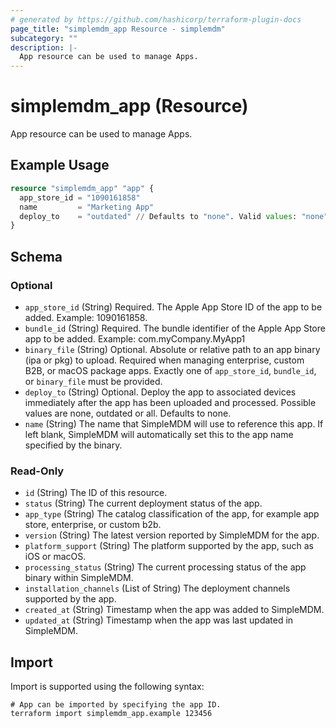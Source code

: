 ```yaml
---
# generated by https://github.com/hashicorp/terraform-plugin-docs
page_title: "simplemdm_app Resource - simplemdm"
subcategory: ""
description: |-
  App resource can be used to manage Apps.
---
```


# simplemdm_app (Resource)

App resource can be used to manage Apps.

## Example Usage

```terraform
resource "simplemdm_app" "app" {
  app_store_id = "1090161858"
  name         = "Marketing App"
  deploy_to    = "outdated" // Defaults to "none". Valid values: "none", "outdated", "all".
}
```

<!-- schema generated by tfplugindocs -->
## Schema

### Optional

- `app_store_id` (String) Required. The Apple App Store ID of the app to be added. Example: 1090161858.
- `bundle_id` (String) Required. The bundle identifier of the Apple App Store app to be added. Example: com.myCompany.MyApp1
- `binary_file` (String) Optional. Absolute or relative path to an app binary (ipa or pkg) to upload. Required when managing enterprise, custom B2B, or macOS package apps. Exactly one of `app_store_id`, `bundle_id`, or `binary_file` must be provided.
- `deploy_to` (String) Optional. Deploy the app to associated devices immediately after the app has been uploaded and processed. Possible values are none, outdated or all. Defaults to none.
- `name` (String) The name that SimpleMDM will use to reference this app. If left blank, SimpleMDM will automatically set this to the app name specified by the binary.

### Read-Only

- `id` (String) The ID of this resource.
- `status` (String) The current deployment status of the app.
- `app_type` (String) The catalog classification of the app, for example app store, enterprise, or custom b2b.
- `version` (String) The latest version reported by SimpleMDM for the app.
- `platform_support` (String) The platform supported by the app, such as iOS or macOS.
- `processing_status` (String) The current processing status of the app binary within SimpleMDM.
- `installation_channels` (List of String) The deployment channels supported by the app.
- `created_at` (String) Timestamp when the app was added to SimpleMDM.
- `updated_at` (String) Timestamp when the app was last updated in SimpleMDM.

## Import

Import is supported using the following syntax:

```shell
# App can be imported by specifying the app ID.
terraform import simplemdm_app.example 123456
```
